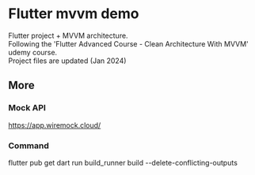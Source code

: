 # Flutter mvvm demo
Flutter project + MVVM architecture. \
Following the 'Flutter Advanced Course - Clean Architecture With MVVM' udemy course. \
Project files are updated (Jan 2024)

## More

### Mock API
<https://app.wiremock.cloud/>

### Command
flutter pub get
dart run build_runner build --delete-conflicting-outputs
